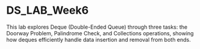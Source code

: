 # DS_LAB_Week6
This lab explores Deque (Double-Ended Queue) through three tasks: the Doorway Problem, Palindrome Check, and Collections operations, showing how deques efficiently handle data insertion and removal from both ends.
